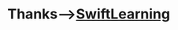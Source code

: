 # Thanks-->[SwiftLearning](https://www.gitbook.com/book/numbbbbb/-the-swift-programming-language-/details)

[](https://sm3lir.cloudimage.io/s/width/226/https://www.gitbook.com/cover/book/numbbbbb/-the-swift-programming-language-.jpg?build=1434323282363&v=6.18.5)
